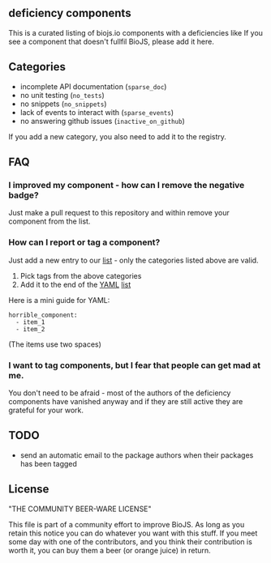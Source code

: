 deficiency components
----------------------

This is a curated listing of biojs.io components with a deficiencies like
If you see a component that doesn't fullfil BioJS, please add it here.

Categories
-----------

* incomplete API documentation (`sparse_doc`)
* no unit testing (`no_tests`)
* no snippets (`no_snippets`)
* lack of events to interact with (`sparse_events`)
* no answering github issues (`inactive_on_github`)

If you add a new category, you also need to add it to the registry.

FAQ
----

### I improved my component - how can I remove the negative badge?

Just make a pull request to this repository and within remove your component from 
the list.

### How can I report or tag a component?

Just add a new entry to our [list][list] - only the categories listed above are valid.

1. Pick tags from the above categories
2. Add it to the end of the [YAML](https://en.wikipedia.org/wiki/YAML) [list][list]

Here is a mini guide for YAML:

```
horrible_component: 
  - item_1
  - item_2
```

(The items use two spaces)

### I want to tag components, but I fear that people can get mad at me.

You don't need to be afraid - most of the authors of the deficiency components
have vanished anyway and if they are still active they are grateful for your work.


TODO
----

* send an automatic email to the package authors when their packages has been tagged

[list]: list.yaml

License
--------

"THE COMMUNITY BEER-WARE LICENSE" 

This file is part of a community effort to improve BioJS.
As long as you retain this notice you can do whatever you want with this stuff.
If you meet some day with one of the contributors, and you think their contribution
is worth it, you can buy them a beer (or orange juice) in return.
